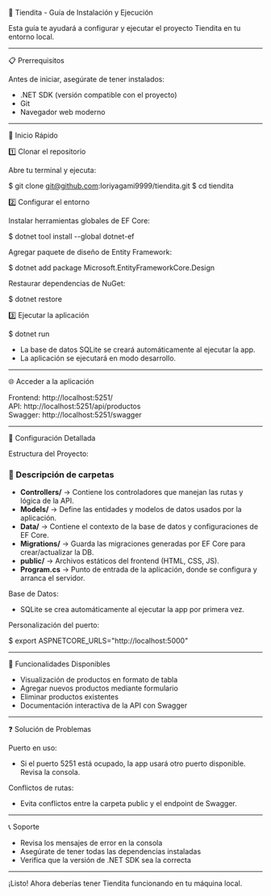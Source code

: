 🛒 Tiendita - Guía de Instalación y Ejecución

Esta guía te ayudará a configurar y ejecutar el proyecto Tiendita en tu entorno local.

---

📋 Prerrequisitos

Antes de iniciar, asegúrate de tener instalados:  
- .NET SDK (versión compatible con el proyecto)  
- Git  
- Navegador web moderno

---

🚀 Inicio Rápido

1️⃣ Clonar el repositorio

Abre tu terminal y ejecuta:

$ git clone git@github.com:Ioriyagami9999/tiendita.git
$ cd tiendita

2️⃣ Configurar el entorno

Instalar herramientas globales de EF Core:

$ dotnet tool install --global dotnet-ef

Agregar paquete de diseño de Entity Framework:

$ dotnet add package Microsoft.EntityFrameworkCore.Design

Restaurar dependencias de NuGet:

$ dotnet restore

3️⃣ Ejecutar la aplicación

$ dotnet run

- La base de datos SQLite se creará automáticamente al ejecutar la app.  
- La aplicación se ejecutará en modo desarrollo.

---

🌐 Acceder a la aplicación

Frontend: http://localhost:5251/  
API: http://localhost:5251/api/productos  
Swagger: http://localhost:5251/swagger

---

🔧 Configuración Detallada

Estructura del Proyecto:


### 🔹 Descripción de carpetas

- **Controllers/** → Contiene los controladores que manejan las rutas y lógica de la API.  
- **Models/** → Define las entidades y modelos de datos usados por la aplicación.  
- **Data/** → Contiene el contexto de la base de datos y configuraciones de EF Core.  
- **Migrations/** → Guarda las migraciones generadas por EF Core para crear/actualizar la DB.  
- **public/** → Archivos estáticos del frontend (HTML, CSS, JS).  
- **Program.cs** → Punto de entrada de la aplicación, donde se configura y arranca el servidor.


Base de Datos:
- SQLite se crea automáticamente al ejecutar la app por primera vez.

Personalización del puerto:

$ export ASPNETCORE_URLS="http://localhost:5000"

---

🧪 Funcionalidades Disponibles

- Visualización de productos en formato de tabla  
- Agregar nuevos productos mediante formulario  
- Eliminar productos existentes  
- Documentación interactiva de la API con Swagger

---

❓ Solución de Problemas

Puerto en uso:  
- Si el puerto 5251 está ocupado, la app usará otro puerto disponible. Revisa la consola.

Conflictos de rutas:  
- Evita conflictos entre la carpeta public y el endpoint de Swagger.

---

📞 Soporte

- Revisa los mensajes de error en la consola  
- Asegúrate de tener todas las dependencias instaladas  
- Verifica que la versión de .NET SDK sea la correcta

---

¡Listo! Ahora deberías tener Tiendita funcionando en tu máquina local.
